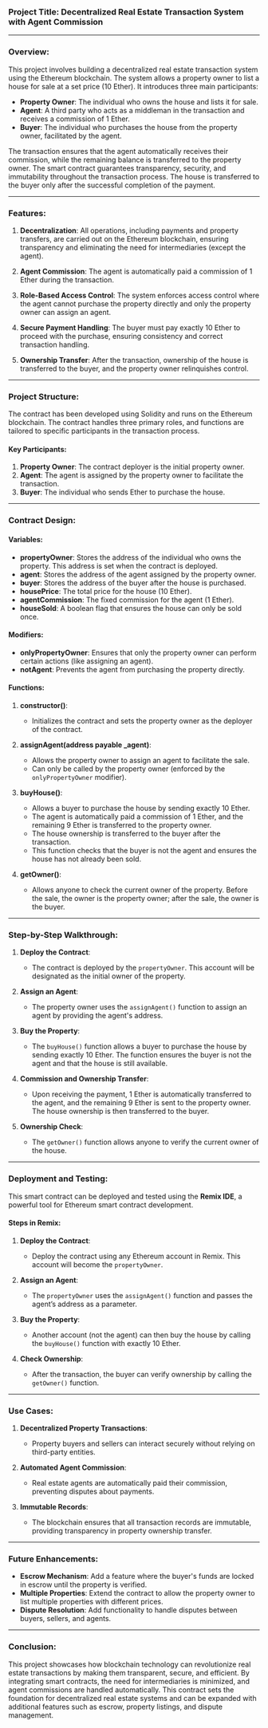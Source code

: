 ### Project Title: **Decentralized Real Estate Transaction System with Agent Commission**

---

### Overview:

This project involves building a decentralized real estate transaction system using the Ethereum blockchain. The system allows a property owner to list a house for sale at a set price (10 Ether). It introduces three main participants:
- **Property Owner**: The individual who owns the house and lists it for sale.
- **Agent**: A third party who acts as a middleman in the transaction and receives a commission of 1 Ether.
- **Buyer**: The individual who purchases the house from the property owner, facilitated by the agent.

The transaction ensures that the agent automatically receives their commission, while the remaining balance is transferred to the property owner. The smart contract guarantees transparency, security, and immutability throughout the transaction process. The house is transferred to the buyer only after the successful completion of the payment.

---

### Features:

1. **Decentralization**: All operations, including payments and property transfers, are carried out on the Ethereum blockchain, ensuring transparency and eliminating the need for intermediaries (except the agent).
   
2. **Agent Commission**: The agent is automatically paid a commission of 1 Ether during the transaction.
   
3. **Role-Based Access Control**: The system enforces access control where the agent cannot purchase the property directly and only the property owner can assign an agent.

4. **Secure Payment Handling**: The buyer must pay exactly 10 Ether to proceed with the purchase, ensuring consistency and correct transaction handling.

5. **Ownership Transfer**: After the transaction, ownership of the house is transferred to the buyer, and the property owner relinquishes control.

---

### Project Structure:

The contract has been developed using Solidity and runs on the Ethereum blockchain. The contract handles three primary roles, and functions are tailored to specific participants in the transaction process.

#### Key Participants:
1. **Property Owner**: The contract deployer is the initial property owner.
2. **Agent**: The agent is assigned by the property owner to facilitate the transaction.
3. **Buyer**: The individual who sends Ether to purchase the house.

---

### Contract Design:

#### Variables:

- **propertyOwner**: Stores the address of the individual who owns the property. This address is set when the contract is deployed.
- **agent**: Stores the address of the agent assigned by the property owner.
- **buyer**: Stores the address of the buyer after the house is purchased.
- **housePrice**: The total price for the house (10 Ether).
- **agentCommission**: The fixed commission for the agent (1 Ether).
- **houseSold**: A boolean flag that ensures the house can only be sold once.

#### Modifiers:

- **onlyPropertyOwner**: Ensures that only the property owner can perform certain actions (like assigning an agent).
- **notAgent**: Prevents the agent from purchasing the property directly.

#### Functions:

1. **constructor()**: 
   - Initializes the contract and sets the property owner as the deployer of the contract.

2. **assignAgent(address payable _agent)**:
   - Allows the property owner to assign an agent to facilitate the sale.
   - Can only be called by the property owner (enforced by the `onlyPropertyOwner` modifier).

3. **buyHouse()**:
   - Allows a buyer to purchase the house by sending exactly 10 Ether.
   - The agent is automatically paid a commission of 1 Ether, and the remaining 9 Ether is transferred to the property owner.
   - The house ownership is transferred to the buyer after the transaction.
   - This function checks that the buyer is not the agent and ensures the house has not already been sold.

4. **getOwner()**:
   - Allows anyone to check the current owner of the property. Before the sale, the owner is the property owner; after the sale, the owner is the buyer.

---

### Step-by-Step Walkthrough:

1. **Deploy the Contract**: 
   - The contract is deployed by the `propertyOwner`. This account will be designated as the initial owner of the property.
   
2. **Assign an Agent**:
   - The property owner uses the `assignAgent()` function to assign an agent by providing the agent's address.
   
3. **Buy the Property**:
   - The `buyHouse()` function allows a buyer to purchase the house by sending exactly 10 Ether. The function ensures the buyer is not the agent and that the house is still available.
   
4. **Commission and Ownership Transfer**:
   - Upon receiving the payment, 1 Ether is automatically transferred to the agent, and the remaining 9 Ether is sent to the property owner. The house ownership is then transferred to the buyer.
   
5. **Ownership Check**:
   - The `getOwner()` function allows anyone to verify the current owner of the house.

---

### Deployment and Testing:

This smart contract can be deployed and tested using the **Remix IDE**, a powerful tool for Ethereum smart contract development.

#### Steps in Remix:

1. **Deploy the Contract**:
   - Deploy the contract using any Ethereum account in Remix. This account will become the `propertyOwner`.

2. **Assign an Agent**:
   - The `propertyOwner` uses the `assignAgent()` function and passes the agent’s address as a parameter.

3. **Buy the Property**:
   - Another account (not the agent) can then buy the house by calling the `buyHouse()` function with exactly 10 Ether.

4. **Check Ownership**:
   - After the transaction, the buyer can verify ownership by calling the `getOwner()` function.

---

### Use Cases:

1. **Decentralized Property Transactions**: 
   - Property buyers and sellers can interact securely without relying on third-party entities.
   
2. **Automated Agent Commission**: 
   - Real estate agents are automatically paid their commission, preventing disputes about payments.

3. **Immutable Records**: 
   - The blockchain ensures that all transaction records are immutable, providing transparency in property ownership transfer.

---

### Future Enhancements:

- **Escrow Mechanism**: Add a feature where the buyer's funds are locked in escrow until the property is verified.
- **Multiple Properties**: Extend the contract to allow the property owner to list multiple properties with different prices.
- **Dispute Resolution**: Add functionality to handle disputes between buyers, sellers, and agents.

---

### Conclusion:

This project showcases how blockchain technology can revolutionize real estate transactions by making them transparent, secure, and efficient. By integrating smart contracts, the need for intermediaries is minimized, and agent commissions are handled automatically. This contract sets the foundation for decentralized real estate systems and can be expanded with additional features such as escrow, property listings, and dispute management.
